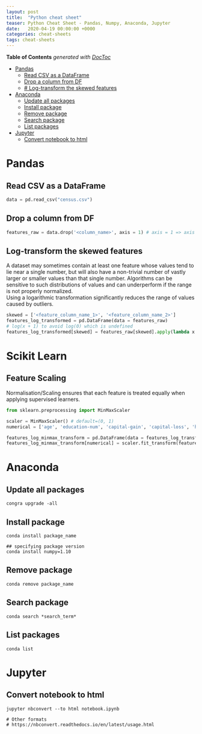 ```yaml
---
layout: post
title:  "Python cheat sheet"
teaser: Python Cheat Sheet - Pandas, Numpy, Anaconda, Jupyter
date:   2020-04-19 00:00:00 +0000
categories: cheat-sheets
tags: cheat-sheets
---
```

<!-- START doctoc generated TOC please keep comment here to allow auto update -->
<!-- DON'T EDIT THIS SECTION, INSTEAD RE-RUN doctoc TO UPDATE -->
**Table of Contents**  *generated with [DocToc](https://github.com/thlorenz/doctoc)*

- [Pandas](#pandas)
  - [Read CSV as a DataFrame](#read-csv-as-a-dataframe)
  - [Drop a column from DF](#drop-a-column-from-df)
  - [# Log-transform the skewed features](#-log-transform-the-skewed-features)
- [Anaconda](#anaconda)
  - [Update all packages](#update-all-packages)
  - [Install package](#install-package)
  - [Remove package](#remove-package)
  - [Search package](#search-package)
  - [List packages](#list-packages)
- [Jupyter](#jupyter)
  - [Convert notebook to html](#convert-notebook-to-html)

<!-- END doctoc generated TOC please keep comment here to allow auto update -->

# Pandas

## Read CSV as a DataFrame
```python
data = pd.read_csv("census.csv")
```

## Drop a column from DF
```python
features_raw = data.drop('<column_name>', axis = 1) # axis = 1 => axis = 'columns'
```

## Log-transform the skewed features
A dataset may sometimes contain at least one feature whose values tend to lie near a single number, but will also have a
non-trivial number of vastly larger or smaller values than that single number. Algorithms can be sensitive to such 
distributions of values and can underperform if the range is not properly normalized.    
Using a logarithmic transformation significantly reduces the range of values caused by outliers.
```python
skewed = ['<feature_column_name_1>', '<feature_column_name_2>']
features_log_transformed = pd.DataFrame(data = features_raw)
# log(x + 1) to avoid log(0) which is undefined
features_log_transformed[skewed] = features_raw[skewed].apply(lambda x: np.log(x + 1))
```

# Scikit Learn

## Feature Scaling
Normalisation/Scaling ensures that each feature is treated equally when applying supervised learners.
```python
from sklearn.preprocessing import MinMaxScaler

scaler = MinMaxScaler() # default=(0, 1)
numerical = ['age', 'education-num', 'capital-gain', 'capital-loss', 'hours-per-week']

features_log_minmax_transform = pd.DataFrame(data = features_log_transformed)
features_log_minmax_transform[numerical] = scaler.fit_transform(features_log_transformed[numerical])
```

# Anaconda

## Update all packages
```shell
congra upgrade -all
```

## Install package
```shell
conda install package_name

## specifying package version
conda install numpy=1.10
```

## Remove package
```shell
conda remove package_name
```

## Search package
```shell
conda search *search_term*
```

## List packages
```shell
conda list
```

# Jupyter

## Convert notebook to html
```shell
jupyter nbconvert --to html notebook.ipynb

# Other formats
# https://nbconvert.readthedocs.io/en/latest/usage.html
```